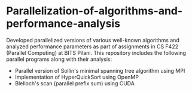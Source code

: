 # Parallelization-of-algorithms-and-performance-analysis

Developed parallelized versions of various well-known algorithms and analyzed performance parameters as part of assignments in CS F422 (Parallel Computing) at BITS Pilani. 
This repository includes the following parallel programs along with their analysis:
- Parallel version of Sollin's minimal spanning tree algorithm using MPI
- Implementation of HyperQuickSort using OpenMP
- Blelloch's scan (parallel prefix sum) using CUDA
